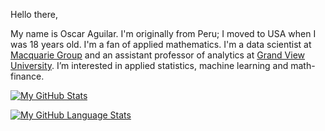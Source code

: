 Hello there,

My name is Oscar Aguilar. I'm originally from Peru; I moved to USA when I was 18 years old. I'm a fan of applied mathematics. I'm a data scientist at [Macquarie Group](https://www.macquarie.com/us/en.html) and an assistant professor of analytics at [Grand View University](https://www.grandview.edu/). I’m interested in applied statistics, machine learning and math-finance.

[![My GitHub Stats](https://github-readme-stats.vercel.app/api/?username=oscarm524&count_private=true&theme=tokyonight&showicons=true)]()

[![My GitHub Language Stats](https://github-readme-stats.vercel.app/api/top-langs/?username=oscarm524&langs_count=5&theme=tokyonight)]()


<!---
oscarm524/oscarm524 is a ✨ special ✨ repository because its `README.md` (this file) appears on your GitHub profile.
You can click the Preview link to take a look at your changes.
--->
